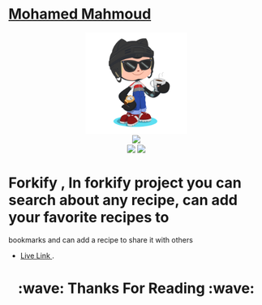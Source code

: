 # <a href="https://www.linkedin.com/in/mohammed-mahmod/" target="_blank">Mohamed Mahmoud</a>
<div align="center">
    <img src="GitHub.png" height="200" />
</div>
<div align="center">
    <img src="https://readme-typing-svg.herokuapp.com?color=%236FDA44&size=32&center=true&vCenter=true&width=600&height=50&lines=Hi+👋,+Forkify;Mohamed+Mahmoud;Front+End+Deveolper;" />
</div>
<div align="center">
    <a href="https://www.linkedin.com/in/ozidan/"><img src="https://img.shields.io/badge/Linkedin-0077b5?style=flat&logo=linkedin" /></a>
    <a href="https://wa.me/message/PYDSDR5GD7MVJ1"><img src="https://img.shields.io/badge/Telegram-0088cc?style=flat&logo=whatsapp" /></a>
</div>

# Forkify , In forkify project you can search about any recipe, can add your favorite recipes to
bookmarks and can add a recipe to share it with others

- [ Live Link ](https://forkify-app-beta.vercel.app/).

<h1 align="center">:wave: Thanks For Reading :wave:</h1>
